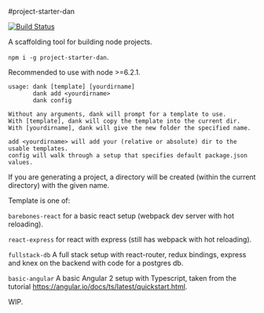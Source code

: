 #project-starter-dan

[![Build Status](https://travis-ci.org/danielkermode/project-starter-dan.svg?branch=master)](https://travis-ci.org/danielkermode/project-starter-dan)

A scaffolding tool for building node projects.

```npm i -g project-starter-dan```.

Recommended to use with node >=6.2.1.

```
usage: dank [template] [yourdirname]
       dank add <yourdirname>
       dank config

Without any arguments, dank will prompt for a template to use.
With [template], dank will copy the template into the current dir.
With [yourdirname], dank will give the new folder the specified name.

add <yourdirname> will add your (relative or absolute) dir to the usable templates.
config will walk through a setup that specifies default package.json values.

```

If you are generating a project, a directory will be created (within the current directory) with the given name.

Template is one of:

```barebones-react``` for a basic react setup (webpack dev server with hot reloading).

```react-express``` for react with express (still has webpack with hot reloading).

```fullstack-db``` A full stack setup with react-router, redux bindings, express and knex on the backend with code for a postgres db.

```basic-angular``` A basic Angular 2 setup with Typescript, taken from the tutorial https://angular.io/docs/ts/latest/quickstart.html.

WIP.